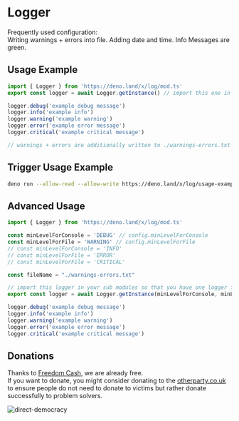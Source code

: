 # Logger

Frequently used configuration:  
Writing warnings + errors into file. Adding date and time. Info Messages are green.

## Usage Example

```ts
import { Logger } from 'https://deno.land/x/log/mod.ts'
export const logger = await Logger.getInstance() // import this one in your sub modules

logger.debug('example debug message')
logger.info('example info')
logger.warning('example warning')
logger.error('example error message')
logger.critical('example critical message')

// warnings + errors are additionally written to ./warnings-errors.txt file 
```

## Trigger Usage Example

```sh
deno run --allow-read --allow-write https://deno.land/x/log/usage-example.ts
```

## Advanced Usage

```ts
import { Logger } from 'https://deno.land/x/log/mod.ts'

const minLevelForConsole = 'DEBUG' // config.minLevelForConsole
const minLevelForFile = 'WARNING' // config.minLevelForFile
// const minLevelForConsole = 'INFO' 
// const minLevelForFile = 'ERROR'
// const minLevelForFile = 'CRITICAL'

const fileName = "./warnings-errors.txt"

// import this logger in your sub modules so that you have one logger for your whole process
export const logger = await Logger.getInstance(minLevelForConsole, minLevelForFile, fileName)

logger.debug('example debug message')
logger.info('example info')
logger.warning('example warning')
logger.error('example error message')
logger.critical('example critical message')
```

## Donations
Thanks to [Freedom Cash](https://FreedomCash.org), we are already free.  
If you want to donate, you might consider donating to the [otherparty.co.uk](https://www.otherparty.co.uk/donate-crypto-the-other-party) to ensure people do not need to donate to victims but rather donate successfully to problem solvers.   
  
![direct-democracy](https://github.com/michael-spengler/sleep/assets/145258627/fe97b7da-62b4-4cf6-9be0-7b03b2f3095a)